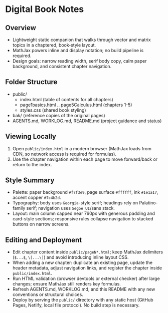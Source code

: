 ﻿# Digital Book Notes

## Overview
- Lightweight static companion that walks through vector and matrix topics in a chaptered, book-style layout.
- MathJax powers inline and display notation; no build pipeline is required.
- Design goals: narrow reading width, serif body copy, calm paper background, and consistent chapter navigation.

## Folder Structure
- public/
  - index.html (table of contents for all chapters)
  - page1basics.html .. page5Calculus.html (chapters 1-5)
  - styles.css (shared book styling)
- bak/ (reference copies of the original pages)
- AGENTS.md, WORKLOG.md, README.md (project guidance and status)

## Viewing Locally
1. Open `public/index.html` in a modern browser (MathJax loads from CDN, so network access is required for formulas).
2. Use the chapter navigation within each page to move forward/back or return to the index.

## Style Summary
- Palette: paper background `#f7f3e9`, page surface `#ffffff`, ink `#1e1a17`, accent copper `#7c4b2d`.
- Typography: body uses `Georgia`-style serif; headings rely on Palatino-family serif; navigation uses `Segoe UI`/sans stack.
- Layout: main column capped near 760px with generous padding and card-style sections; responsive rules collapse navigation to stacked buttons on narrow screens.

## Editing and Deployment
- Edit chapter content inside `public/pageN*.html`; keep MathJax delimiters (`$...$`, `\[...\]`) and avoid introducing inline layout CSS.
- When adding a new chapter: duplicate an existing page, update the header metadata, adjust navigation links, and register the chapter inside `public/index.html`.
- Run HTML validation (browser devtools or external checker) after large changes; ensure MathJax still renders key formulas.
- Refresh AGENTS.md, WORKLOG.md, and this README with any new conventions or structural choices.
- Deploy by serving the `public/` directory with any static host (GitHub Pages, Netlify, local file protocol). No build step is necessary.

